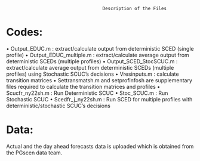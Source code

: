                                         Description of the Files                                                                  

# Codes:
•	Output_EDUC.m : extract/calculate output from deterministic SCED (single profile)
•	Output_EDUC_multiple.m : extract/calculate average output from deterministic SCEDs (multiple profiles)
•	Output_SCED_StocSCUC.m : extract/calculate average output from deterministic SCEDs (multiple profiles) using Stochastic SCUC’s decisions
•	Vresinputs.m : calculate transition matrices
•	Settransmatsh.m and setprofinfosh are supplementary files required to calculate the transition matrices and profiles 
•	Scucfr_ny22sh.m : Run Deterministic SCUC
•	Stoc_SCUC.m : Run Stochastic SCUC 
•	Scedfr_j_ny22sh.m : Run SCED for multiple profiles with deterministic/stochastic SCUC’s decisions



# Data:
Actual and the day ahead forecasts data is uploaded which is obtained from the PGscen data team. 
